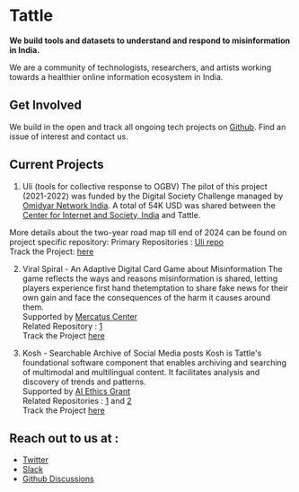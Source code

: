 # Tattle

__We build  tools and  datasets to understand and respond to misinformation in India.__

We are a community of technologists, researchers, and artists working towards a healthier online information ecosystem in India.

## Get Involved
We build in the open and track all ongoing tech projects on [Github](https://github.com/orgs/tattle-made/projects?type=beta). Find an issue of interest and contact us.

## Current Projects
1. Uli (tools for collective response to OGBV)
The pilot of this project (2021-2022) was funded by the Digital Society Challenge managed by [Omidyar Network India](https://www.omidyarnetwork.in/). 
A total of 54K USD was shared between the [Center for Internet and Society, India](https://cis-india.org/) and Tattle. 

More details about the two-year road map till end of 2024 can be found on project specific repository:
Primary Repositories : [Uli repo](https://github.com/tattle-made/OGBV)  
Track the Project: [here](https://github.com/orgs/tattle-made/projects/16)

2. Viral Spiral - An Adaptive Digital Card Game about Misinformation
The game reflects the ways and reasons misinformation is shared, letting players experience first hand thetemptation to share fake news for their own gain and face the consequences of the harm it causes around them.  
Supported by [Mercatus Center](https://www.mercatus.org/)  
Related Repository : [1](https://github.com/tattle-made/Viral-Spiral)  
Track the Project [here](https://github.com/orgs/tattle-made/projects/17)

3. Kosh - Searchable Archive of Social Media posts
Kosh is Tattle's foundational software component that enables archiving and searching of multimodal and multilingual content. It facilitates analysis and discovery of trends and patterns.  
Supported by [AI Ethics Grant](https://aiethicsinitiative.org/)  
Related Repositories : [1](https://github.com/tattle-made/kosh-v2) and [2](https://github.com/tattle-made/tattle-api)  
Track the Project [here](https://github.com/orgs/tattle-made/projects/9)  

## Reach out to us at : 
- [Twitter](twitter.com/tattlemade)
- [Slack](https://admin417477.typeform.com/to/nVuNyG)
- [Github Discussions](https://github.com/tattle-made/docs/discussions)
